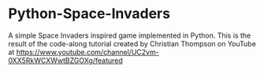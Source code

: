 # Python-Space-Invaders
A simple Space Invaders inspired game implemented in Python. This is the result of the code-along tutorial created by Christian Thompson on YouTube at https://www.youtube.com/channel/UC2vm-0XX5RkWCXWwtBZGOXg/featured
